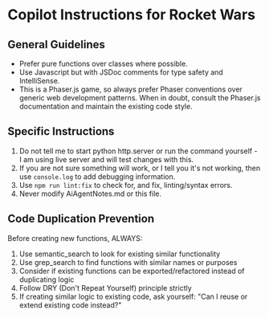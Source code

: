 # Copilot Instructions for Rocket Wars

## General Guidelines

- Prefer pure functions over classes where possible.
- Use Javascript but with JSDoc comments for type safety and IntelliSense.
- This is a Phaser.js game, so always prefer Phaser conventions over generic web development patterns. When in doubt, consult the Phaser.js documentation and maintain the existing code style.

## Specific Instructions
1. Do not tell me to start python http.server or run the command yourself - I am using live server and will test changes with this.
2. If you are not sure something will work, or I tell you it's not working, then use `console.log` to add debugging information.
3. Use `npm run lint:fix` to check for, and fix, linting/syntax errors.
4. Never modify AiAgentNotes.md or this file.

## Code Duplication Prevention

Before creating new functions, ALWAYS:
1. Use semantic_search to look for existing similar functionality
2. Use grep_search to find functions with similar names or purposes
3. Consider if existing functions can be exported/refactored instead of duplicating logic
4. Follow DRY (Don't Repeat Yourself) principle strictly
5. If creating similar logic to existing code, ask yourself: "Can I reuse or extend existing code instead?"
